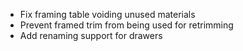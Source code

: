 - Fix framing table voiding unused materials
- Prevent framed trim from being used for retrimming
- Add renaming support for drawers
